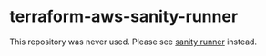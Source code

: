 # terraform-aws-sanity-runner

This repository was never used. Please see [sanity runner](https://github.com/tophat/sanity-runner) instead.
